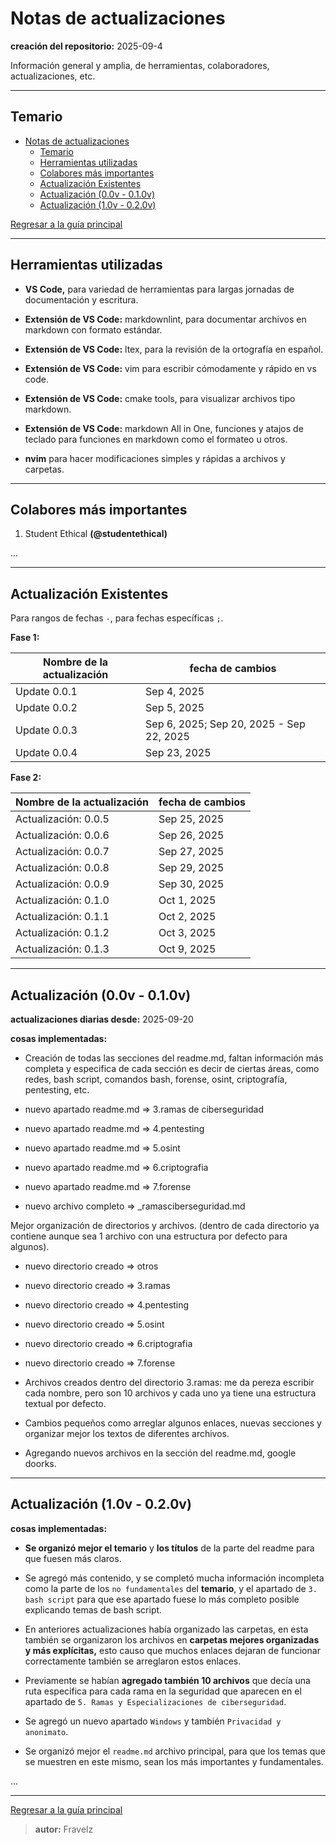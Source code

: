 # Notas de actualizaciones

**creación del repositorio:** 2025-09-4

Información general y amplia, de herramientas, colaboradores, actualizaciones, etc.

---

## Temario

- [Notas de actualizaciones](#notas-de-actualizaciones)
  - [Temario](#temario)
  - [Herramientas utilizadas](#herramientas-utilizadas)
  - [Colabores más importantes](#colabores-más-importantes)
  - [Actualización Existentes](#actualización-existentes)
  - [Actualización (0.0v - 0.1.0v)](#actualización-00v---010v)
  - [Actualización (1.0v - 0.2.0v)](#actualización-10v---020v)

[Regresar a la guía principal](./../readme.md#informaci%c3%b3n)

---

## Herramientas utilizadas

- **VS Code,** para variedad de herramientas para largas jornadas de documentación y escritura.

- **Extensión de VS Code:** markdownlint, para documentar archivos en markdown con formato estándar.

- **Extensión de VS Code:** ltex, para la revisión de la ortografía en español.

- **Extensión de VS Code:** vim para escribir cómodamente y rápido en vs code.

- **Extensión de VS Code:** cmake tools, para visualizar archivos tipo markdown.

- **Extensión de VS Code:** markdown All in One, funciones y atajos de teclado para funciones en markdown como el formateo u otros.

- **nvim** para hacer modificaciones simples y rápidas a archivos y carpetas.

---

## Colabores más importantes

1. Student Ethical **(@studentethical)**

...

---

## Actualización Existentes

Para rangos de fechas `-`, para fechas específicas `;`.

**Fase 1:**

| Nombre de la actualización | fecha de cambios                         |
| -------------------------- | ---------------------------------------- |
| Update 0.0.1               | Sep 4, 2025                              |
| Update 0.0.2               | Sep 5, 2025                              |
| Update 0.0.3               | Sep 6, 2025; Sep 20, 2025 - Sep 22, 2025 |
| Update 0.0.4               | Sep 23, 2025                             |

**Fase 2:**

| Nombre de la actualización | fecha de cambios |
| -------------------------- | ---------------- |
| Actualización: 0.0.5       | Sep 25, 2025     |
| Actualización: 0.0.6       | Sep 26, 2025     |
| Actualización: 0.0.7       | Sep 27, 2025     |
| Actualización: 0.0.8       | Sep 29, 2025     |
| Actualización: 0.0.9       | Sep 30, 2025     |
| Actualización: 0.1.0       | Oct 1, 2025      |
| Actualización: 0.1.1       | Oct 2, 2025      |
| Actualización: 0.1.2       | Oct 3, 2025      |
| Actualización: 0.1.3       | Oct 9, 2025      |

---

## Actualización (0.0v - 0.1.0v)

**actualizaciones diarias desde:** 2025-09-20

**cosas implementadas:**

- Creación de todas las secciones del readme.md, faltan información más completa y especifica de cada sección es decir de ciertas áreas, como redes, bash script, comandos bash, forense, osint, criptografía, pentesting, etc.

- nuevo apartado readme.md => 3.ramas de ciberseguridad
- nuevo apartado readme.md => 4.pentesting
- nuevo apartado readme.md => 5.osint
- nuevo apartado readme.md => 6.criptografia
- nuevo apartado readme.md => 7.forense

- nuevo archivo completo => _ramasciberseguridad.md

Mejor organización de directorios y archivos. (dentro de cada directorio ya contiene aunque sea 1 archivo con una estructura por defecto para algunos).

- nuevo directorio creado => otros
- nuevo directorio creado => 3.ramas
- nuevo directorio creado => 4.pentesting
- nuevo directorio creado => 5.osint
- nuevo directorio creado => 6.criptografia
- nuevo directorio creado => 7.forense

- Archivos creados dentro del directorio 3.ramas: me da pereza escribir cada nombre, pero son 10 archivos y cada uno ya tiene una estructura textual por defecto.

- Cambios pequeños como arreglar algunos enlaces, nuevas secciones y organizar mejor los textos de diferentes archivos.

- Agregando nuevos archivos en la sección del readme.md, google doorks.

---

## Actualización (1.0v - 0.2.0v)

**cosas implementadas:**

- **Se organizó mejor el temario** y **los títulos** de la parte del readme para que fuesen más claros.

- Se agregó más contenido, y se completó mucha información incompleta como la parte de los `no fundamentales` del **temario**, y el apartado de `3. bash script` para que ese apartado fuese lo más completo posible explicando temas de bash script.

- En anteriores actualizaciones había organizado las carpetas, en esta también se organizaron los archivos en **carpetas mejores organizadas y más explícitas,** esto causo que muchos enlaces dejaran de funcionar correctamente también se arreglaron estos enlaces.

- Previamente se habían **agregado también 10 archivos** que decía una ruta especifica para cada rama en la seguridad que aparecen en el apartado de `5. Ramas y Especializaciones de ciberseguridad`.

- Se agregó un nuevo apartado `Windows` y también `Privacidad y anonimato`.

- Se organizó mejor el `readme.md` archivo principal, para que los temas que se muestren en este mismo, sean los más importantes y fundamentales.

...

---

[Regresar a la guía principal](./../readme.md#informaci%c3%b3n)

> **autor:** Fravelz
